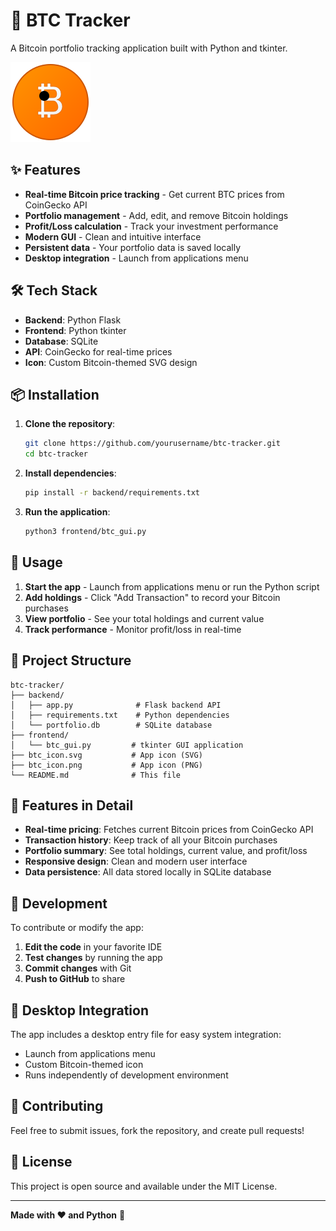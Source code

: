 # 🚀 BTC Tracker

A Bitcoin portfolio tracking application built with Python and tkinter.

![BTC Tracker Icon](btc_icon.png)

## ✨ Features

- **Real-time Bitcoin price tracking** - Get current BTC prices from CoinGecko API
- **Portfolio management** - Add, edit, and remove Bitcoin holdings
- **Profit/Loss calculation** - Track your investment performance
- **Modern GUI** - Clean and intuitive interface
- **Persistent data** - Your portfolio data is saved locally
- **Desktop integration** - Launch from applications menu

## 🛠️ Tech Stack

- **Backend**: Python Flask
- **Frontend**: Python tkinter
- **Database**: SQLite
- **API**: CoinGecko for real-time prices
- **Icon**: Custom Bitcoin-themed SVG design

## 📦 Installation

1. **Clone the repository**:
   ```bash
   git clone https://github.com/yourusername/btc-tracker.git
   cd btc-tracker
   ```

2. **Install dependencies**:
   ```bash
   pip install -r backend/requirements.txt
   ```

3. **Run the application**:
   ```bash
   python3 frontend/btc_gui.py
   ```

## 🚀 Usage

1. **Start the app** - Launch from applications menu or run the Python script
2. **Add holdings** - Click "Add Transaction" to record your Bitcoin purchases
3. **View portfolio** - See your total holdings and current value
4. **Track performance** - Monitor profit/loss in real-time

## 📁 Project Structure

```
btc-tracker/
├── backend/
│   ├── app.py              # Flask backend API
│   ├── requirements.txt    # Python dependencies
│   └── portfolio.db        # SQLite database
├── frontend/
│   └── btc_gui.py         # tkinter GUI application
├── btc_icon.svg           # App icon (SVG)
├── btc_icon.png           # App icon (PNG)
└── README.md              # This file
```

## 🎨 Features in Detail

- **Real-time pricing**: Fetches current Bitcoin prices from CoinGecko API
- **Transaction history**: Keep track of all your Bitcoin purchases
- **Portfolio summary**: See total holdings, current value, and profit/loss
- **Responsive design**: Clean and modern user interface
- **Data persistence**: All data stored locally in SQLite database

## 🔧 Development

To contribute or modify the app:

1. **Edit the code** in your favorite IDE
2. **Test changes** by running the app
3. **Commit changes** with Git
4. **Push to GitHub** to share

## 📱 Desktop Integration

The app includes a desktop entry file for easy system integration:
- Launch from applications menu
- Custom Bitcoin-themed icon
- Runs independently of development environment

## 🤝 Contributing

Feel free to submit issues, fork the repository, and create pull requests!

## 📄 License

This project is open source and available under the MIT License.

---

**Made with ❤️ and Python** 🐍
